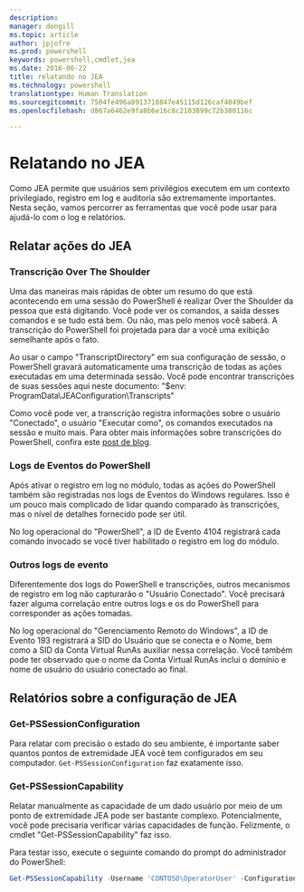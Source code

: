```yaml
---
description: 
manager: dongill
ms.topic: article
author: jpjofre
ms.prod: powershell
keywords: powershell,cmdlet,jea
ms.date: 2016-06-22
title: relatando no JEA
ms.technology: powershell
translationtype: Human Translation
ms.sourcegitcommit: 7504fe496a8913718847e45115d126caf4049bef
ms.openlocfilehash: d867a6462e9fa8b6e16c8c2103899c72b380116c

---
```


# Relatando no JEA
Como JEA permite que usuários sem privilégios executem em um contexto privilegiado, registro em log e auditoria são extremamente importantes.
Nesta seção, vamos percorrer as ferramentas que você pode usar para ajudá-lo com o log e relatórios.

## Relatar ações do JEA
### Transcrição Over The Shoulder
Uma das maneiras mais rápidas de obter um resumo do que está acontecendo em uma sessão do PowerShell é realizar Over the Shoulder da pessoa que está digitando.
Você pode ver os comandos, a saída desses comandos e se tudo está bem.
Ou não, mas pelo menos você saberá.
A transcrição do PowerShell foi projetada para dar a você uma exibição semelhante após o fato.

Ao usar o campo "TranscriptDirectory" em sua configuração de sessão, o PowerShell gravará automaticamente uma transcrição de todas as ações executadas em uma determinada sessão.
Você pode encontrar transcrições de suas sessões aqui neste documento: "$env: ProgramData\JEAConfiguration\Transcripts"

Como você pode ver, a transcrição registra informações sobre o usuário "Conectado", o usuário "Executar como", os comandos executados na sessão e muito mais.
Para obter mais informações sobre transcrições do PowerShell, confira este [post de blog](http://blogs.msdn.com/b/powershell/archive/2015/06/09/powershell-the-blue-team.aspx).

### Logs de Eventos do PowerShell
Após ativar o registro em log no módulo, todas as ações do PowerShell também são registradas nos logs de Eventos do Windows regulares.
Isso é um pouco mais complicado de lidar quando comparado às transcrições, mas o nível de detalhes fornecido pode ser útil.

No log operacional do "PowerShell", a ID de Evento 4104 registrará cada comando invocado se você tiver habilitado o registro em log do módulo.

### Outros logs de evento
Diferentemente dos logs do PowerShell e transcrições, outros mecanismos de registro em log não capturarão o "Usuário Conectado".
Você precisará fazer alguma correlação entre outros logs e os do PowerShell para corresponder as ações tomadas.

No log operacional do "Gerenciamento Remoto do Windows", a ID de Evento 193 registrará a SID do Usuário que se conecta e o Nome, bem como a SID da Conta Virtual RunAs auxiliar nessa correlação.
Você também pode ter observado que o nome da Conta Virtual RunAs inclui o domínio e nome de usuário do usuário conectado ao final.

## Relatórios sobre a configuração de JEA
### Get-PSSessionConfiguration
Para relatar com precisão o estado do seu ambiente, é importante saber quantos pontos de extremidade JEA você tem configurados em seu computador.
`Get-PSSessionConfiguration` faz exatamente isso.

### Get-PSSessionCapability
Relatar manualmente as capacidade de um dado usuário por meio de um ponto de extremidade JEA pode ser bastante complexo.
Potencialmente, você pode precisaria verificar várias capacidades de função.
Felizmente, o cmdlet "Get-PSSessionCapability" faz isso.

Para testar isso, execute o seguinte comando do prompt do administrador do PowerShell:
```PowerShell
Get-PSSessionCapability -Username 'CONTOSO\OperatorUser' -ConfigurationName JEADemo
```




<!--HONumber=Aug16_HO3-->


